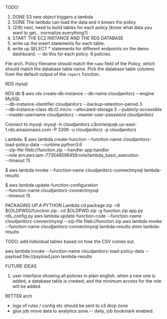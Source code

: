 TODO:
1. DONE S3 new object triggers a lambda
2. DONE The lambda can load the data and it knows the policy
3. (2/6) next, need to build tables for each policy (know what data you want to get... normalize everything?)
4. START THE EC2 INSTANCE AND THE RDS DATABASE  
5. write up the insert statements for each table.
6. write up SELECT * statements for different endpoints on the demo dashboard. -- do this for each policy. 6 policies.


File arch.
Policy filename should match the `name` field of the Policy, which should match the database table name.
Pick the database table columns from the default output of the `report` function.


RDS
mysql

RDS db
$ aws rds create-db-instance --db-name cloudjanitorz --engine MySQL \
--db-instance-identifier cloudjanitorz --backup-retention-period 3 \
--db-instance-class db.t2.micro --allocated-storage 5 --publicly-accessible \
--master-username cloudjanitorz --master-user-password cloudjanitorz

Connect to mysql:
mysql -h cloudjanitorz.c3cnrieiquqk.us-east-1.rds.amazonaws.com -P 3306 -u cloudjanitorz -p cloudjanitorz

Lambda.
$ aws lambda create-function --function-name cloudjanitorz-load-policy-data --runtime python3.6 \
--zip-file fileb://function.zip --handler app.handler \
--role arn:aws:iam::773548596459:role/lambda_basic_execution \
--timeout 15

$ aws lambda invoke --function-name cloudjanitorz-connectmysql lambda-results

$ aws lambda update-function-configuration \
--function-name cloudjanitorz-connectmysql \
--timeout 15

PACKAGING UP A PYTHON Lambda
cd package
zip -r9 ${OLDPWD}/function.zip .
cd $OLDPWD
zip -g function.zip app.py rds_config.py
aws lambda update-function-code --function-name cloudjanitorz-connectmysql --zip-file fileb://function.zip
aws lambda invoke --function-name cloudjanitorz-connectmysql lambda-results
atom lambda-results

TODO: add individual tables based on how the CSV comes out.

aws lambda invoke --function-name cloudjanitorz-load-policy-data --payload file://payload.json lambda-results


FUTURE IDEAS
1. user interface showing all policies in plain english. when a new one is added, a database table is created, and the minimum access for the role will be added.




BETTER arch
* logs of rules / config etc should be sent to s3 drop zone
* glue job move data to analytics zone.-- daily, job bookmark enabled.

